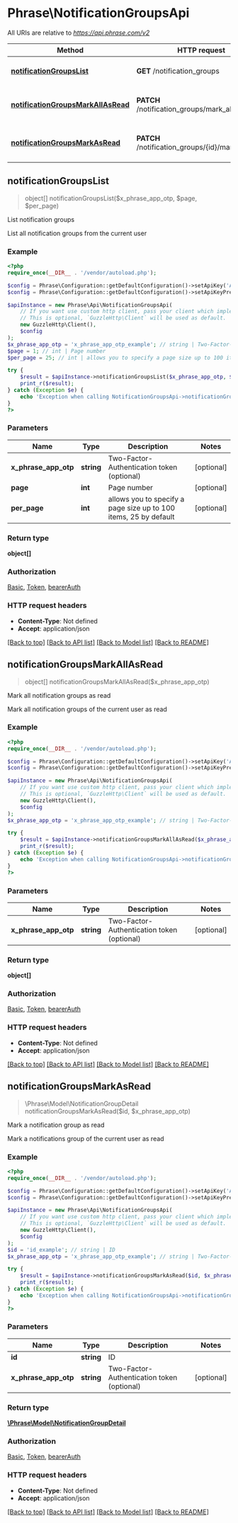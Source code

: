 # Phrase\NotificationGroupsApi

All URIs are relative to *https://api.phrase.com/v2*

Method | HTTP request | Description
------------- | ------------- | -------------
[**notificationGroupsList**](NotificationGroupsApi.md#notificationGroupsList) | **GET** /notification_groups | List notification groups
[**notificationGroupsMarkAllAsRead**](NotificationGroupsApi.md#notificationGroupsMarkAllAsRead) | **PATCH** /notification_groups/mark_all_as_read | Mark all notification groups as read
[**notificationGroupsMarkAsRead**](NotificationGroupsApi.md#notificationGroupsMarkAsRead) | **PATCH** /notification_groups/{id}/mark_as_read | Mark a notification group as read



## notificationGroupsList

> object[] notificationGroupsList($x_phrase_app_otp, $page, $per_page)

List notification groups

List all notification groups from the current user

### Example

```php
<?php
require_once(__DIR__ . '/vendor/autoload.php');

$config = Phrase\Configuration::getDefaultConfiguration()->setApiKey('Authorization', 'YOUR_API_KEY');
$config = Phrase\Configuration::getDefaultConfiguration()->setApiKeyPrefix('Authorization', 'token');

$apiInstance = new Phrase\Api\NotificationGroupsApi(
    // If you want use custom http client, pass your client which implements `GuzzleHttp\ClientInterface`.
    // This is optional, `GuzzleHttp\Client` will be used as default.
    new GuzzleHttp\Client(),
    $config
);
$x_phrase_app_otp = 'x_phrase_app_otp_example'; // string | Two-Factor-Authentication token (optional)
$page = 1; // int | Page number
$per_page = 25; // int | allows you to specify a page size up to 100 items, 25 by default

try {
    $result = $apiInstance->notificationGroupsList($x_phrase_app_otp, $page, $per_page);
    print_r($result);
} catch (Exception $e) {
    echo 'Exception when calling NotificationGroupsApi->notificationGroupsList: ', $e->getMessage(), PHP_EOL;
}
?>
```

### Parameters


Name | Type | Description  | Notes
------------- | ------------- | ------------- | -------------
 **x_phrase_app_otp** | **string**| Two-Factor-Authentication token (optional) | [optional]
 **page** | **int**| Page number | [optional]
 **per_page** | **int**| allows you to specify a page size up to 100 items, 25 by default | [optional]

### Return type

**object[]**

### Authorization

[Basic](../../README.md#Basic), [Token](../../README.md#Token), [bearerAuth](../../README.md#bearerAuth)

### HTTP request headers

- **Content-Type**: Not defined
- **Accept**: application/json

[[Back to top]](#) [[Back to API list]](../../README.md#documentation-for-api-endpoints)
[[Back to Model list]](../../README.md#documentation-for-models)
[[Back to README]](../../README.md)


## notificationGroupsMarkAllAsRead

> object[] notificationGroupsMarkAllAsRead($x_phrase_app_otp)

Mark all notification groups as read

Mark all notification groups of the current user as read

### Example

```php
<?php
require_once(__DIR__ . '/vendor/autoload.php');

$config = Phrase\Configuration::getDefaultConfiguration()->setApiKey('Authorization', 'YOUR_API_KEY');
$config = Phrase\Configuration::getDefaultConfiguration()->setApiKeyPrefix('Authorization', 'token');

$apiInstance = new Phrase\Api\NotificationGroupsApi(
    // If you want use custom http client, pass your client which implements `GuzzleHttp\ClientInterface`.
    // This is optional, `GuzzleHttp\Client` will be used as default.
    new GuzzleHttp\Client(),
    $config
);
$x_phrase_app_otp = 'x_phrase_app_otp_example'; // string | Two-Factor-Authentication token (optional)

try {
    $result = $apiInstance->notificationGroupsMarkAllAsRead($x_phrase_app_otp);
    print_r($result);
} catch (Exception $e) {
    echo 'Exception when calling NotificationGroupsApi->notificationGroupsMarkAllAsRead: ', $e->getMessage(), PHP_EOL;
}
?>
```

### Parameters


Name | Type | Description  | Notes
------------- | ------------- | ------------- | -------------
 **x_phrase_app_otp** | **string**| Two-Factor-Authentication token (optional) | [optional]

### Return type

**object[]**

### Authorization

[Basic](../../README.md#Basic), [Token](../../README.md#Token), [bearerAuth](../../README.md#bearerAuth)

### HTTP request headers

- **Content-Type**: Not defined
- **Accept**: application/json

[[Back to top]](#) [[Back to API list]](../../README.md#documentation-for-api-endpoints)
[[Back to Model list]](../../README.md#documentation-for-models)
[[Back to README]](../../README.md)


## notificationGroupsMarkAsRead

> \Phrase\Model\NotificationGroupDetail notificationGroupsMarkAsRead($id, $x_phrase_app_otp)

Mark a notification group as read

Mark a notifications group of the current user as read

### Example

```php
<?php
require_once(__DIR__ . '/vendor/autoload.php');

$config = Phrase\Configuration::getDefaultConfiguration()->setApiKey('Authorization', 'YOUR_API_KEY');
$config = Phrase\Configuration::getDefaultConfiguration()->setApiKeyPrefix('Authorization', 'token');

$apiInstance = new Phrase\Api\NotificationGroupsApi(
    // If you want use custom http client, pass your client which implements `GuzzleHttp\ClientInterface`.
    // This is optional, `GuzzleHttp\Client` will be used as default.
    new GuzzleHttp\Client(),
    $config
);
$id = 'id_example'; // string | ID
$x_phrase_app_otp = 'x_phrase_app_otp_example'; // string | Two-Factor-Authentication token (optional)

try {
    $result = $apiInstance->notificationGroupsMarkAsRead($id, $x_phrase_app_otp);
    print_r($result);
} catch (Exception $e) {
    echo 'Exception when calling NotificationGroupsApi->notificationGroupsMarkAsRead: ', $e->getMessage(), PHP_EOL;
}
?>
```

### Parameters


Name | Type | Description  | Notes
------------- | ------------- | ------------- | -------------
 **id** | **string**| ID |
 **x_phrase_app_otp** | **string**| Two-Factor-Authentication token (optional) | [optional]

### Return type

[**\Phrase\Model\NotificationGroupDetail**](../Model/NotificationGroupDetail.md)

### Authorization

[Basic](../../README.md#Basic), [Token](../../README.md#Token), [bearerAuth](../../README.md#bearerAuth)

### HTTP request headers

- **Content-Type**: Not defined
- **Accept**: application/json

[[Back to top]](#) [[Back to API list]](../../README.md#documentation-for-api-endpoints)
[[Back to Model list]](../../README.md#documentation-for-models)
[[Back to README]](../../README.md)

